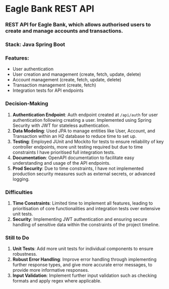 # Eagle Bank REST API

### REST API for Eagle Bank, which allows authorised users to create and manage accounts and transactions.
### Stack: Java Spring Boot

### Features:
- User authentication
- User creation and management (create, fetch, update, delete)
- Account management (create, fetch, update, delete)
- Transaction management (create, fetch)
- Integration tests for API endpoints


### Decision-Making
1. **Authentication Endpoint**: Auth endpoint created at `/api/auth` for user authentication following creating a user. Implemented using Spring Security with JWT for stateless authentication.
2. **Data Modeling**: Used JPA to manage entities like User, Account, and Transaction within an H2 database to reduce time to set up.
3. **Testing**: Employed JUnit and Mockito for tests to ensure reliability of key controller endpoints, more unit testing required but due to time constraints I have prioritised full integration tests.
4. **Documentation**: OpenAPI documentation to facilitate easy understanding and usage of the API endpoints.
5. **Prod Security**: Due to time constraints, I have not implemented production security measures such as external secrets, or advanced logging.


### Difficulties
1. **Time Constraints**: Limited time to implement all features, leading to prioritisation of core functionalities and integration tests over extensive unit tests.
4. **Security**: Implementing JWT authentication and ensuring secure handling of sensitive data within the constraints of the project timeline.


### Still to Do
1. **Unit Tests**: Add more unit tests for individual components to ensure robustness.
2. **Robust Error Handling**: Improve error handling through implementing further response types, and give more accurate error messages, to provide more informative responses.
3. **Input Validation**: Implement further input validation such as checking formats and apply regex where applicable.